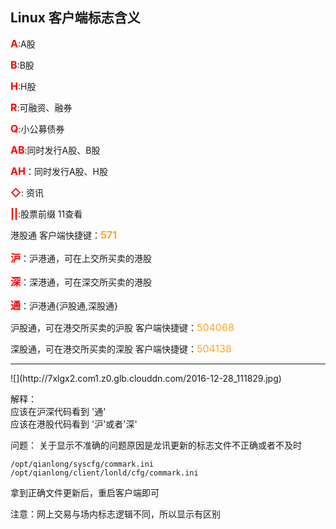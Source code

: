 ## Linux 客户端标志含义

**<font color=#FA0000 size=3 >A</font>**:A股

**<font color=#FA0000 size=3 >B</font>**:B股

**<font color=#FA0000 size=3 >H</font>**:H股

**<font color=#FA0000 size=3 >R</font>**:可融资、融券

**<font color=#FA0000 size=3 >Q</font>**:小公募债券

**<font color=#FA0000 size=3 >AB</font>**:同时发行A股、B股

**<font color=#FA0000 size=3 >AH</font>**：同时发行A股、H股

**<font color=#FA0000 size=3 >◇</font>**: 资讯

**<font color=#FA0000 size=3 >||</font>**:股票前缀 11查看

港股通  客户端快捷键：**<font color=#FFA726 size=3 >571</font>**

**<font color=#FA0000 size=3 >沪</font>**：沪港通，可在上交所买卖的港股

**<font color=#FA0000 size=3 >深</font>**：深港通，可在深交所买卖的港股

**<font color=#FA0000 size=3 >通</font>**：沪港通{沪股通,深股通}

沪股通，可在港交所买卖的沪股 客户端快捷键：<font color=#FFA726 size=3 >504068</font>  <br>

深股通，可在港交所买卖的深股 客户端快捷键：<font color=#FFA726 size=3 >504138</font> <br>
<hr>
![](http://7xlgx2.com1.z0.glb.clouddn.com/2016-12-28_111829.jpg)<br/>

解释：<br/>
应该在沪深代码看到 '通'<br/>
应该在港股代码看到 '沪'或者'深'

问题：
关于显示不准确的问题原因是龙讯更新的标志文件不正确或者不及时
```
/opt/qianlong/syscfg/commark.ini
/opt/qianlong/client/lonld/cfg/commark.ini
```
拿到正确文件更新后，重启客户端即可

注意：网上交易与场内标志逻辑不同，所以显示有区别
